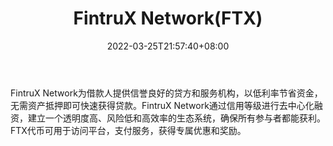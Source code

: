 ﻿---
weight: 
title: "FintruX Network(FTX)"
description: "FintruX Network为借款人提供信誉良好的贷方和服务机构，以低利率节省资金，无需资产抵押即可快速获得贷款"
date: 2022-03-25T21:57:40+08:00
lastmod: 2022-03-25T16:45:40+08:00
draft: false
authors: ["Metabd"]
featuredImage: "fintrux-networkftx.webp"
link: ""
tags: ["数字代币","FintruX Network(FTX)"]
categories: ["navigation"]
navigation: ["数字代币"]
lightgallery: true
toc: true
pinned: false
recommend: false
recommend1: false
---
FintruX Network为借款人提供信誉良好的贷方和服务机构，以低利率节省资金，无需资产抵押即可快速获得贷款。FintruX Network通过信用等级进行去中心化融资，建立一个透明度高、风险低和高效率的生态系统，确保所有参与者都能获利。FTX代币可用于访问平台，支付服务，获得专属优惠和奖励。
